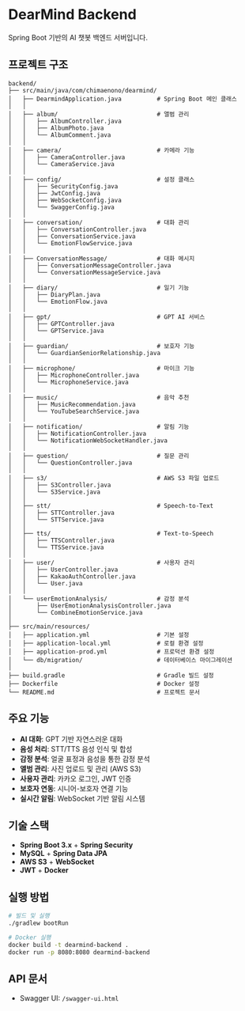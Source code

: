 # DearMind Backend

Spring Boot 기반의 AI 챗봇 백엔드 서버입니다.

## 프로젝트 구조

```
backend/
├── src/main/java/com/chimaenono/dearmind/
│   ├── DearmindApplication.java          # Spring Boot 메인 클래스
│   │
│   ├── album/                            # 앨범 관리
│   │   ├── AlbumController.java
│   │   ├── AlbumPhoto.java
│   │   └── AlbumComment.java
│   │
│   ├── camera/                           # 카메라 기능
│   │   ├── CameraController.java
│   │   └── CameraService.java
│   │
│   ├── config/                           # 설정 클래스
│   │   ├── SecurityConfig.java
│   │   ├── JwtConfig.java
│   │   ├── WebSocketConfig.java
│   │   └── SwaggerConfig.java
│   │
│   ├── conversation/                     # 대화 관리
│   │   ├── ConversationController.java
│   │   ├── ConversationService.java
│   │   └── EmotionFlowService.java
│   │
│   ├── ConversationMessage/              # 대화 메시지
│   │   ├── ConversationMessageController.java
│   │   └── ConversationMessageService.java
│   │
│   ├── diary/                            # 일기 기능
│   │   ├── DiaryPlan.java
│   │   └── EmotionFlow.java
│   │
│   ├── gpt/                              # GPT AI 서비스
│   │   ├── GPTController.java
│   │   └── GPTService.java
│   │
│   ├── guardian/                         # 보호자 기능
│   │   └── GuardianSeniorRelationship.java
│   │
│   ├── microphone/                       # 마이크 기능
│   │   ├── MicrophoneController.java
│   │   └── MicrophoneService.java
│   │
│   ├── music/                            # 음악 추천
│   │   ├── MusicRecommendation.java
│   │   └── YouTubeSearchService.java
│   │
│   ├── notification/                     # 알림 기능
│   │   ├── NotificationController.java
│   │   └── NotificationWebSocketHandler.java
│   │
│   ├── question/                         # 질문 관리
│   │   └── QuestionController.java
│   │
│   ├── s3/                               # AWS S3 파일 업로드
│   │   ├── S3Controller.java
│   │   └── S3Service.java
│   │
│   ├── stt/                              # Speech-to-Text
│   │   ├── STTController.java
│   │   └── STTService.java
│   │
│   ├── tts/                              # Text-to-Speech
│   │   ├── TTSController.java
│   │   └── TTSService.java
│   │
│   ├── user/                             # 사용자 관리
│   │   ├── UserController.java
│   │   ├── KakaoAuthController.java
│   │   └── User.java
│   │
│   └── userEmotionAnalysis/              # 감정 분석
│       ├── UserEmotionAnalysisController.java
│       └── CombineEmotionService.java
│
├── src/main/resources/
│   ├── application.yml                   # 기본 설정
│   ├── application-local.yml             # 로컬 환경 설정
│   ├── application-prod.yml              # 프로덕션 환경 설정
│   └── db/migration/                     # 데이터베이스 마이그레이션
│
├── build.gradle                          # Gradle 빌드 설정
├── Dockerfile                            # Docker 설정
└── README.md                             # 프로젝트 문서
```

## 주요 기능

- **AI 대화**: GPT 기반 자연스러운 대화
- **음성 처리**: STT/TTS 음성 인식 및 합성
- **감정 분석**: 얼굴 표정과 음성을 통한 감정 분석
- **앨범 관리**: 사진 업로드 및 관리 (AWS S3)
- **사용자 관리**: 카카오 로그인, JWT 인증
- **보호자 연동**: 시니어-보호자 연결 기능
- **실시간 알림**: WebSocket 기반 알림 시스템

## 기술 스택

- **Spring Boot 3.x** + **Spring Security**
- **MySQL** + **Spring Data JPA**
- **AWS S3** + **WebSocket**
- **JWT** + **Docker**

## 실행 방법

```bash
# 빌드 및 실행
./gradlew bootRun

# Docker 실행
docker build -t dearmind-backend .
docker run -p 8080:8080 dearmind-backend
```

## API 문서

- Swagger UI: `/swagger-ui.html`